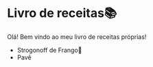 # Livro de receitas:books:

Olá! Bem vindo ao meu livro de receitas próprias!

- Strogonoff de Frango:chicken:	
- Pavê
